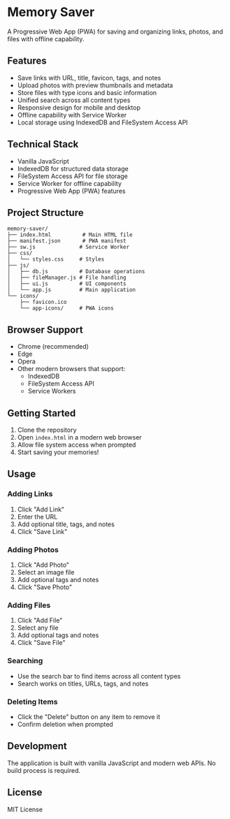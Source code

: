 # Memory Saver

A Progressive Web App (PWA) for saving and organizing links, photos, and files with offline capability.

## Features

- Save links with URL, title, favicon, tags, and notes
- Upload photos with preview thumbnails and metadata
- Store files with type icons and basic information
- Unified search across all content types
- Responsive design for mobile and desktop
- Offline capability with Service Worker
- Local storage using IndexedDB and FileSystem Access API

## Technical Stack

- Vanilla JavaScript
- IndexedDB for structured data storage
- FileSystem Access API for file storage
- Service Worker for offline capability
- Progressive Web App (PWA) features

## Project Structure

```
memory-saver/
├── index.html          # Main HTML file
├── manifest.json       # PWA manifest
├── sw.js              # Service Worker
├── css/
│   └── styles.css     # Styles
├── js/
│   ├── db.js          # Database operations
│   ├── fileManager.js # File handling
│   ├── ui.js          # UI components
│   └── app.js         # Main application
└── icons/
    ├── favicon.ico
    └── app-icons/     # PWA icons
```

## Browser Support

- Chrome (recommended)
- Edge
- Opera
- Other modern browsers that support:
  - IndexedDB
  - FileSystem Access API
  - Service Workers

## Getting Started

1. Clone the repository
2. Open `index.html` in a modern web browser
3. Allow file system access when prompted
4. Start saving your memories!

## Usage

### Adding Links
1. Click "Add Link"
2. Enter the URL
3. Add optional title, tags, and notes
4. Click "Save Link"

### Adding Photos
1. Click "Add Photo"
2. Select an image file
3. Add optional tags and notes
4. Click "Save Photo"

### Adding Files
1. Click "Add File"
2. Select any file
3. Add optional tags and notes
4. Click "Save File"

### Searching
- Use the search bar to find items across all content types
- Search works on titles, URLs, tags, and notes

### Deleting Items
- Click the "Delete" button on any item to remove it
- Confirm deletion when prompted

## Development

The application is built with vanilla JavaScript and modern web APIs. No build process is required.

## License

MIT License 